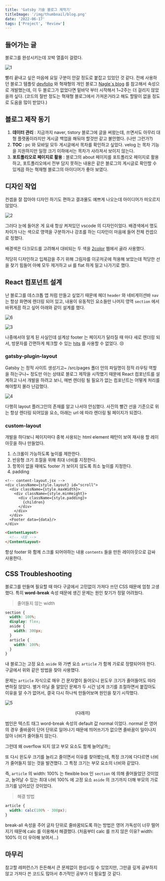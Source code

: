 ```yaml
---
title: 'Gatsby 기술 블로그 제작기' 
titleImage: '/img/thumbnail/blog.png'
date: '2022-06-17'
tags: ['Project', 'Review']
---
```


## 들어가는 글

블로그를 완성시키는데 꼬박 열흘이 걸렸다.

![1](1.jpg)

빨리 끝내고 싶은 마음에 요일 구분이 안갈 정도로 붙잡고 있었던 것 같다. 전에 사용하던 블로그 템플릿 [devfolio](https://elastic-meninsky-aa7c74.netlify.app/) 와 혁재형의 개인 블로그 [Nagle`s blog](https://hyeokjaelee.github.io/) 를 참고해서 속성으로 개발했는데, 이 두 블로그가 없었다면 밑바닥 부터 시작해서 1~2주는 더 걸리지 않았을까 싶다. (코드의 절반 정도는 혁재형 블로그에서 가져온거라고 해도 할말이 없을 정도로 도움을 많이 받았다.)

## 블로그 제작 동기

1. **데이터 관리** : 지금까지 naver, tistory 블로그에 글을 써왔는데, 쓰면서도 아무리 대형 플랫폼이라지만 게시글 백업을 해둬야 할것만 같고 불안했다. (나만 그런가?)
2. **TOC** : pc 와 모바일 모두 게시글에서 목차를 확인하고 싶었다. velog 는 목차 기능을 지원하지만 일정 크기 이하에서는 목차가 사라져서 보이지 않는다.
3. **포트폴리오로 페이지로 활용** : 블로그의 about 페이지를 포트폴리오 페이지로 활용하고, 포트폴리오에서 전부 담지 못하는 내용은 같은 블로그의 게시글로 확인할 수 있게끔 하는 혁재형 블로그의 아이디어가 좋아 보였다.

## 디자인 작업

컨셉을 잘 잡아야 디자인 하기도 편하고 결과물도 예쁘게 나오는데 아이디어가 떠오르지 않았다.

![2](./2.png)

그러다 눈에 들어온 게 요새 항상 켜져있던 vscode 의 디자인이었다. 배경색에서 명도 차이가 나는 색으로 영역을 구분하거나 강조를 하는 디자인이 마음에 들어 전체 컨셉으로 정했다.

배경색은 다크모드를 고려해서 대비되는 두 색을 [2color](https://2colors.colorion.co) 웹에서 골라 사용했다.

적당히 디자인하고 입체감을 주기 위해 그림자를 이곳저곳에 적용해 보았는데 적당한 선을 찾기 힘들어 아예 모두 제거하고 ui 를 flat 하게 밀고 나가기로 했다.

## React 컴포넌트 설계

난 블로그를 데스크톱 앱 처럼 만들고 싶었기 때문에 헤더 `header` 와 네비게이션바 `nav` 는 항상 화면에 렌더링 되어 있고, 내용이 유동적인 요소들만 나머지 영역 `section` 에서 바뀌게끔 하고 싶어 아래와 같이 설계를 했다.

![6](./6.png)

![3](./3.png)

나중에서야 알게 된 사실인데 설계상 footer 는 페이지가 달라질 때 마다 새로 렌더링 되서, 방문자를 간편하게 체크할 수 있는 [hits](https://hits.seeyoufarm.com) 를 사용할 수 없었다. :unamused:

### gatsby-plugin-layout

Gatsby 는 정적 사이트 생성기고~ /src/pages 폴더 안의 파일명이 정적 라우팅 역할을 하는구나~ 정도만 아는 상태로 블로그 제작을 시작했기 때문에 React 컴포넌트를 설계하고 나서 개발을 하려고 보니, 매번 렌더링 될 필요가 없는 컴포넌트는 어떻게 처리를 해야할지 몰라 난감했다.

![4](./4.png)

다행히 layout 플러그인의 존재를 알고 나서야 안심했다. 사진의 빨간 선을 기준으로 위는 항상 렌더링 되어있을 요소, 아래는 url 에 따라 렌더링 될 페이지가 되겠다.

### custom-layout

개발을 하다보니 페이지마다 중복 사용되는 html element 패턴이 보여 재사용 할 레이아웃을 하나 만들었다.

1. 스크롤이 가능하도록 높이를 제한한다.
2. 반응형 크기 조절을 위해 최대 너비를 지정한다.
3. 항목이 없을 때에도 footer 가 보이지 않도록 최소 높이를 지정한다.
4. padding

```html{6, 10}
<!-- content-layout.jsx -->
<div className={style.layout} id="scroll">
  <div className={style.maxWidth}>
    <div className={style.minHeight}>
      <div className={style.padding}>
        {children}
      </div>
    </div>
  </div>
  <Footer data={data}/>
</div>
```

```html
<ContentLayout>
  <!-- 내용 -->
</ContentLayout>
```

항상 footer 와 함께 스크롤 되어야하는 내용 `contents` 들을 만든 레이아웃으로 감싸 사용한다.

## CSS Troubleshooting

블로그를 만들며 필요할 때 마다 구글에서 고민없이 가져다 쓰던 CSS 때문에 엄청 고생했다. 특히 **word-break** 속성 때문에 생긴 문제는 원인 찾기가 정말 어려웠다.

> 줄어들지 않는 width

```scss
section {
  width: 100%;
  display: flex;
  aside {
    width: 300px;
  }
  article {
    width: 100%;
  }
}
```

내 블로그는 고정 요소 `aside` 와 가변 요소 `article` 가 함께 가로로 정렬되어야 한다. 구글에서 위와 같은 방법을 찾아 사용했다.

문제는 `article` 자식으로 매우 긴 문자열이 들어오니 윈도우 크기가 줄어들어도 따라 변하질 않았다. 별거 아닐 줄 알았던 문제가 두 시간 넘게 크기를 조절하면서 붙잡아도 이유을 알 수가 없어서, 결국 다시 하나씩 만들어보며 원인을 찾기 시작했다.

![5](./5.png)

<p style="text-align:center">(다래끼)</p>

범인은 텍스트 태그 word-break 속성의 default 값 normal 이었다. normal 은 영어의 경우 줄바꿈이 단어 단위로 일어나기 때문에 띄어쓰기가 없으면 줄바꿈이 일이나지 않아 너비가 줄어들지 않는다.

그런데 왜 overflow 되지 않고 부모 요소도 함께 늘어날까;;

또 다시 윈도우 크기를 늘리고 줄이면서 이유를 찾아봤는데, 특정 크기에 다다르면 너비가 줄어들지 않는 것을 발견했다. 그 특정 크기는 부모 요소의 너비와 같았다.

즉, `article` 의 width: 100% 는 flexible box 인 `section` 에 의해 줄어들었던 것이었고, 늘어날 수 있는 최대 너비 100% 에 고정 요소 `aside` 의 크기까지 더해 부모의 가로 크기를 넘어섰던 것이었다.

> 해결 방법

```css
article {
  width: calc(100% - 300px);
}
```

break-all 속성을 주어 글자 단위로 줄바꿈되도록 하는 방법은 영어 가독성이 너무 떨어지기 때문에 calc 를 이용해서 해결했다. (처음부터 calc 를 쓰지 않은 이유? width: 100% 이 더 우아해 보여서...)

## 마무리

참고할 레퍼런스가 든든해서 큰 문제없이 완성시킬 수 있었지만, 그만큼 깊게 공부하지 않고 가져다 쓴 코드도 많아서 추가적인 공부가 더 필요할 것 같다.